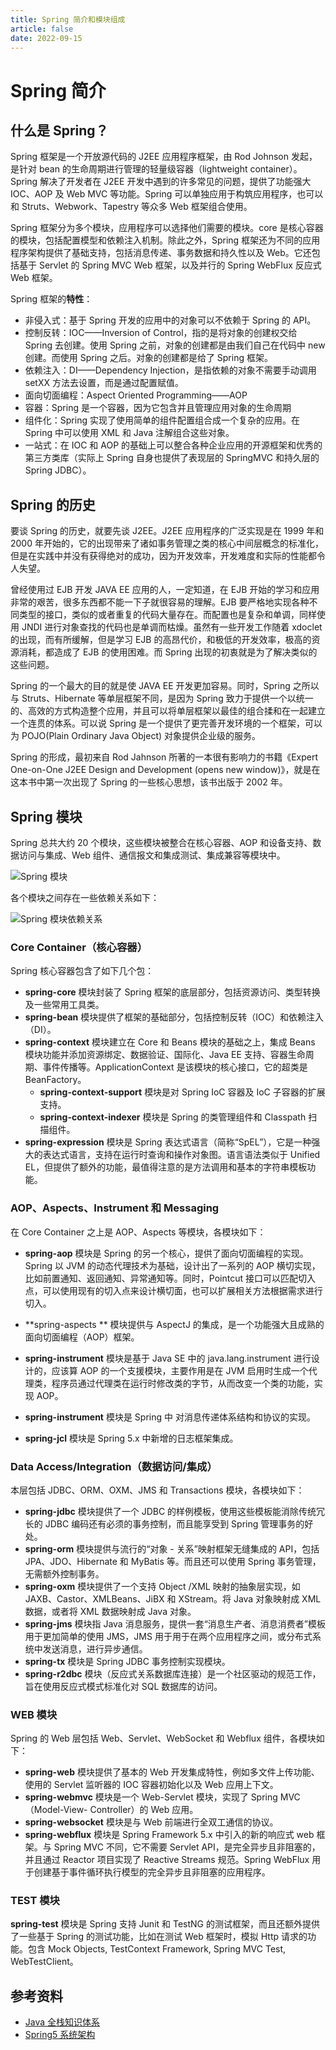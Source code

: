 ```yaml
---
title: Spring 简介和模块组成
article: false
date: 2022-09-15
---
```


# Spring 简介

## 什么是 Spring？

Spring 框架是一个开放源代码的 J2EE 应用程序框架，由 Rod Johnson 发起，是针对 bean 的生命周期进行管理的轻量级容器（lightweight container）。Spring 解决了开发者在 J2EE 开发中遇到的许多常见的问题，提供了功能强大 IOC、AOP 及 Web MVC 等功能。Spring 可以单独应用于构筑应用程序，也可以和 Struts、Webwork、Tapestry 等众多 Web 框架组合使用。

Spring 框架分为多个模块，应用程序可以选择他们需要的模块。core 是核心容器的模块，包括配置模型和依赖注入机制。除此之外，Spring 框架还为不同的应用程序架构提供了基础支持，包括消息传递、事务数据和持久性以及 Web。它还包括基于 Servlet 的 Spring MVC Web 框架，以及并行的 Spring WebFlux 反应式 Web 框架。

Spring 框架的**特性**：

- 非侵入式：基于 Spring 开发的应用中的对象可以不依赖于 Spring 的 API。
- 控制反转：IOC——Inversion of Control，指的是将对象的创建权交给 Spring 去创建。使用 Spring 之前，对象的创建都是由我们自己在代码中 new 创建。而使用 Spring 之后。对象的创建都是给了 Spring 框架。
- 依赖注入：DI——Dependency Injection，是指依赖的对象不需要手动调用 setXX 方法去设置，而是通过配置赋值。
- 面向切面编程：Aspect Oriented Programming——AOP
- 容器：Spring 是一个容器，因为它包含并且管理应用对象的生命周期
- 组件化：Spring 实现了使用简单的组件配置组合成一个复杂的应用。在 Spring 中可以使用 XML 和 Java 注解组合这些对象。
- 一站式：在 IOC 和 AOP 的基础上可以整合各种企业应用的开源框架和优秀的第三方类库（实际上 Spring 自身也提供了表现层的 SpringMVC 和持久层的 Spring JDBC）。

## Spring 的历史

要谈 Spring 的历史，就要先谈 J2EE。J2EE 应用程序的广泛实现是在 1999 年和 2000 年开始的，它的出现带来了诸如事务管理之类的核心中间层概念的标准化，但是在实践中并没有获得绝对的成功，因为开发效率，开发难度和实际的性能都令人失望。

曾经使用过 EJB 开发 JAVA EE 应用的人，一定知道，在 EJB 开始的学习和应用非常的艰苦，很多东西都不能一下子就很容易的理解。EJB 要严格地实现各种不同类型的接口，类似的或者重复的代码大量存在。而配置也是复杂和单调，同样使用 JNDI 进行对象查找的代码也是单调而枯燥。虽然有一些开发工作随着 xdoclet 的出现，而有所缓解，但是学习 EJB 的高昂代价，和极低的开发效率，极高的资源消耗，都造成了 EJB 的使用困难。而 Spring 出现的初衷就是为了解决类似的这些问题。

Spring 的一个最大的目的就是使 JAVA EE 开发更加容易。同时，Spring 之所以与 Struts、Hibernate 等单层框架不同，是因为 Spring 致力于提供一个以统一的、高效的方式构造整个应用，并且可以将单层框架以最佳的组合揉和在一起建立一个连贯的体系。可以说 Spring 是一个提供了更完善开发环境的一个框架，可以为 POJO(Plain Ordinary Java Object) 对象提供企业级的服务。

Spring 的形成，最初来自 Rod Jahnson 所著的一本很有影响力的书籍《Expert One-on-One J2EE Design and Development  (opens new window)》，就是在这本书中第一次出现了 Spring 的一些核心思想，该书出版于 2002 年。

## Spring 模块

Spring 总共大约 20 个模块，这些模块被整合在核心容器、AOP 和设备支持、数据访问与集成、Web 组件、通信报文和集成测试、集成兼容等模块中。

![Spring 模块](https://cdn.jsdelivr.net/gh/AlexChen68/OSS@master/blog/spring/spring_framework_modules.png)

各个模块之间存在一些依赖关系如下：

![Spring 模块依赖关系](https://cdn.jsdelivr.net/gh/AlexChen68/OSS@master/blog/spring/spring_framework_modules_relation.png)

### Core Container（核心容器）

Spring 核心容器包含了如下几个包：

- **spring-core** 模块封装了 Spring 框架的底层部分，包括资源访问、类型转换及一些常用工具类。
- **spring-bean** 模块提供了框架的基础部分，包括控制反转（IOC）和依赖注入（DI）。
- **spring-context** 模块建立在 Core 和 Beans 模块的基础之上，集成 Beans 模块功能并添加资源绑定、数据验证、国际化、Java EE 支持、容器生命周期、事件传播等。ApplicationContext 是该模块的核心接口，它的超类是 BeanFactory。
  - **spring-context-support** 模块是对 Spring IoC 容器及 IoC 子容器的扩展支持。
  - **spring-context-indexer** 模块是 Spring 的类管理组件和 Classpath 扫描组件。
- **spring-expression** 模块是 Spring 表达式语言（简称“SpEL”），它是一种强大的表达式语言，支持在运行时查询和操作对象图。语言语法类似于 Unified EL，但提供了额外的功能，最值得注意的是方法调用和基本的字符串模板功能。

### AOP、Aspects、Instrument 和 Messaging

在 Core Container 之上是 AOP、Aspects 等模块，各模块如下：

- **spring-aop** 模块是 Spring 的另一个核心，提供了面向切面编程的实现。Spring 以 JVM 的动态代理技术为基础，设计出了一系列的 AOP 横切实现，比如前置通知、返回通知、异常通知等。同时，Pointcut 接口可以匹配切入点，可以使用现有的切入点来设计横切面，也可以扩展相关方法根据需求进行切入。

- **spring-aspects ** 模块提供与 AspectJ 的集成，是一个功能强大且成熟的面向切面编程（AOP）框架。

- **spring-instrument** 模块是基于 Java SE 中的 java.lang.instrument 进行设计的，应该算 AOP 的一个支援模块，主要作用是在 JVM 启用时生成一个代理类，程序员通过代理类在运行时修改类的字节，从而改变一个类的功能，实现 AOP。

- **spring-instrument** 模块是 Spring 中 对消息传递体系结构和协议的实现。

- **spring-jcl** 模块是 Spring 5.x 中新增的日志框架集成。

### Data Access/Integration（数据访问/集成）

本层包括 JDBC、ORM、OXM、JMS 和 Transactions 模块，各模块如下：

- **spring-jdbc** 模块提供了一个 JDBC 的样例模板，使用这些模板能消除传统冗长的 JDBC 编码还有必须的事务控制，而且能享受到 Spring 管理事务的好处。
- **spring-orm** 模块提供与流行的“对象 - 关系”映射框架无缝集成的 API，包括 JPA、JDO、Hibernate 和 MyBatis 等。而且还可以使用 Spring 事务管理，无需额外控制事务。
- **spring-oxm** 模块提供了一个支持 Object /XML 映射的抽象层实现，如 JAXB、Castor、XMLBeans、JiBX 和 XStream。将 Java 对象映射成 XML 数据，或者将 XML 数据映射成 Java 对象。
- **spring-jms** 模块指 Java 消息服务，提供一套“消息生产者、消息消费者”模板用于更加简单的使用 JMS，JMS 用于用于在两个应用程序之间，或分布式系统中发送消息，进行异步通信。
- **spring-tx** 模块是 Spring JDBC 事务控制实现模块。
- **spring-r2dbc** 模块（反应式关系数据库连接）是一个社区驱动的规范工作，旨在使用反应式模式标准化对 SQL 数据库的访问。

### WEB 模块

Spring 的 Web 层包括 Web、Servlet、WebSocket 和 Webflux 组件，各模块如下：

- **spring-web** 模块提供了基本的 Web 开发集成特性，例如多文件上传功能、使用的 Servlet 监听器的 IOC 容器初始化以及 Web 应用上下文。
- **spring-webmvc**  模块是一个 Web-Servlet 模块，实现了 Spring MVC（Model-View- Controller）的 Web 应用。
- **spring-websocket** 模块是与 Web 前端进行全双工通信的协议。
- **spring-webflux** 模块是 Spring Framework 5.x 中引入的新的响应式 web 框架。与 Spring MVC 不同，它不需要 Servlet API，是完全异步且非阻塞的，并且通过 Reactor 项目实现了 Reactive Streams 规范。Spring WebFlux 用于创建基于事件循环执行模型的完全异步且非阻塞的应用程序。

### TEST 模块

**spring-test** 模块是 Spring 支持 Junit 和 TestNG 的测试框架，而且还额外提供了一些基于 Spring 的测试功能，比如在测试 Web 框架时，模拟 Http 请求的功能。包含 Mock Objects, TestContext Framework, Spring MVC Test, WebTestClient。

## 参考资料

- [Java 全栈知识体系](https://pdai.tech/md/spring/spring.html)
- [Spring5 系统架构](https://segmentfault.com/a/1190000040836027)